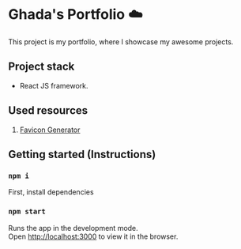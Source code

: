 # Ghada's Portfolio ☁️

This project is my portfolio, where I showcase my awesome projects.

## Project stack

- React JS framework.

## Used resources

1. [Favicon Generator](https://realfavicongenerator.net/)

## Getting started (Instructions)

### `npm i`

First, install dependencies

### `npm start`

Runs the app in the development mode.<br />
Open [http://localhost:3000](http://localhost:3000) to view it in the browser.
